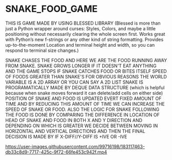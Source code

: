 # SNAKE_FOOD_GAME
THIS IS GAME MADE BY USING BLESSED LIBRARY (Blessed is more than just a Python wrapper around curses: 
Styles, Colors, and maybe a little positioning without necessarily clearing the whole screen first.
Works great with Python’s new f-strings or any other kind of string formatting.
Provides up-to-the-moment Location and terminal height and width, so you can respond to terminal size changes.)

SNAKE CHASES THE FOOD AND HERE WE ARE THE FOOD RUNNING AWAY FROM SNAKE.
SNAKE GROWS LONGER IF IT DOESN'T EAT ANYTHING AND THE GAME STOPS IF SNAKE CATCHES FOOD OR BITES ITSELF
SPEED OF FOODS GREATER THAN SNAKE'S FOR OBVIOUS REASONS
THE WORLD VARIABLE IS A 2D ARRAY OR YOU CAN SAY A 2D LIST 
SNAKE IS PROGRAMATICALLY MADE BY DEQUE DATA STRUCTURE (which is helpful because when snake moves forward it can delete/add cells on either side)
POSITION OF SNAKE AND FOOD IS UPDATED EVERT FIXED AMOUNT OF TIME AND BY REDUCING THIS AMOUNT OF TIME WE CAN INCREASE THE SPEED OF SNAKE OR FOOD.
ALSO THE LOGIC FOR SNAKE FOLLOWING THE FOOD IS DONE BY COMPARING THE DIFFERENCE IN LOCATION OF HEAD OF SNAKE AND FOOD IN BOTH X AND Y DIRECTION AND DEPENDING
ON WHICH IS GREATER WE DECIDE BETWEEN MOVING IN HORIZONTAL AND VERTICAL DIRECTIONS AND THEN THE FINAL DECISION IS MADE BY IF X-DIFF//Y-DIFF IS +IVE OR -IVE


https://user-images.githubusercontent.com/99716198/183117463-db33c8d9-7717-425c-9f72-66fe453c942f.mp4

